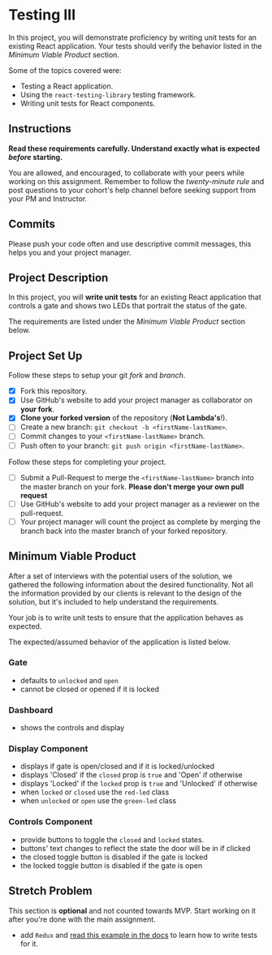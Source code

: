 # Testing III

In this project, you will demonstrate proficiency by writing unit tests for an existing React application. Your tests should verify the behavior listed in the _Minimum Viable Product_ section.

Some of the topics covered were:

- Testing a React application.
- Using the `react-testing-library` testing framework.
- Writing unit tests for React components.

## Instructions

**Read these requirements carefully. Understand exactly what is expected _before_ starting.**

You are allowed, and encouraged, to collaborate with your peers while working on this assignment. Remember to follow the _twenty-minute rule_ and post questions to your cohort's help channel before seeking support from your PM and Instructor.

## Commits

Please push your code often and use descriptive commit messages, this helps you and your project manager.

## Project Description

In this project, you will **write unit tests** for an existing React application that controls a gate and shows two LEDs that portrait the status of the gate.

The requirements are listed under the _Minimum Viable Product_ section below.

## Project Set Up

Follow these steps to setup your git _fork_ and _branch_.

- [x] Fork this repository.
- [x] Use GitHub's website to add your project manager as collaborator on **your fork**.
- [x] **Clone your forked version** of the repository (**Not Lambda's**!).
- [ ] Create a new branch: `git checkout -b <firstName-lastName>`.
- [ ] Commit changes to your `<firstName-lastName>` branch.
- [ ] Push often to your branch: `git push origin <firstName-lastName>`.

Follow these steps for completing your project.

- [ ] Submit a Pull-Request to merge the `<firstName-lastName>` branch into the master branch on your fork. **Please don't merge your own pull request**
- [ ] Use GitHub's website to add your project manager as a reviewer on the pull-request.
- [ ] Your project manager will count the project as complete by merging the branch back into the master branch of your forked repository.

## Minimum Viable Product

After a set of interviews with the potential users of the solution, we gathered the following information about the desired functionality. Not all the information provided by our clients is relevant to the design of the solution, but it's included to help understand the requirements.

Your job is to write unit tests to ensure that the application behaves as expected.

The expected/assumed behavior of the application is listed below.

### Gate

- defaults to `unlocked` and `open`
- cannot be closed or opened if it is locked

### Dashboard

- shows the controls and display

### Display Component

- displays if gate is open/closed and if it is locked/unlocked
- displays 'Closed' if the `closed` prop is `true` and 'Open' if otherwise
- displays 'Locked' if the `locked` prop is `true` and 'Unlocked' if otherwise
- when `locked` or `closed` use the `red-led` class
- when `unlocked` or `open` use the `green-led` class

### Controls Component

- provide buttons to toggle the `closed` and `locked` states.
- buttons' text changes to reflect the state the door will be in if clicked
- the closed toggle button is disabled if the gate is locked
- the locked toggle button is disabled if the gate is open

## Stretch Problem

This section is **optional** and not counted towards MVP. Start working on it after you're done with the main assignment.

- add `Redux` and [read this example in the docs](https://testing-library.com/docs/example-react-redux) to learn how to write tests for it.

